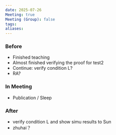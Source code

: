 ```yaml
---
date: 2025-07-26
Meeting: true
Meeting (Group): false
tags: 
aliases:
---
```


### Before
- Finished teaching
- Almost finished verifying the proof for test2
- Continue: verify condition L?
- RA?

### In Meeting
- Publication / Sleep

### After
- verify condition L and show simu results to Sun
- zhuhai？